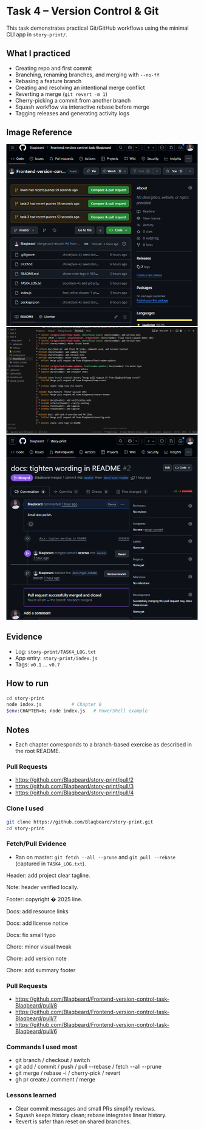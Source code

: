 # Task 4 – Version Control & Git

This task demonstrates practical Git/GitHub workflows using the minimal CLI app in `story-print/`.

## What I practiced

- Creating repo and first commit
- Branching, renaming branches, and merging with `--no-ff`
- Rebasing a feature branch
- Creating and resolving an intentional merge conflict
- Reverting a merge (`git revert -m 1`)
- Cherry-picking a commit from another branch
- Squash workflow via interactive rebase before merge
- Tagging releases and generating activity logs

## Image Reference

![Repo overview](/images/repo-overview.png)
![Git history](/images/git-history.png)
[![Merged PR](/images/merged-pr.png)](https://github.com/Blaqbeard/story-print/pull/2)

## Evidence

- Log: `story-print/TASK4_LOG.txt`
- App entry: `story-print/index.js`
- Tags: `v0.1` … `v0.7`

## How to run

```bash
cd story-print
node index.js           # Chapter 0
$env:CHAPTER=6; node index.js   # PowerShell example
```

## Notes

- Each chapter corresponds to a branch-based exercise as described in the root README.

### Pull Requests

- https://github.com/Blaqbeard/story-print/pull/2
- https://github.com/Blaqbeard/story-print/pull/3
- https://github.com/Blaqbeard/story-print/pull/4

### Clone I used

```bash
git clone https://github.com/Blaqbeard/story-print.git
cd story-print
```

### Fetch/Pull Evidence

- Ran on master: `git fetch --all --prune` and `git pull --rebase` (captured in `TASK4_LOG.txt`).

Header: add project clear tagline.

Note: header verified locally.

Footer: copyright � 2025 line.

Docs: add resource links

Docs: add license notice

Docs: fix small typo

Chore: minor visual tweak

Chore: add version note

Chore: add summary footer

### Pull Requests

- https://github.com/Blaqbeard/Frontend-version-control-task-Blaqbeard/pull/8
- https://github.com/Blaqbeard/Frontend-version-control-task-Blaqbeard/pull/7
- https://github.com/Blaqbeard/Frontend-version-control-task-Blaqbeard/pull/6

### Commands I used most

- git branch / checkout / switch
- git add / commit / push / pull --rebase / fetch --all --prune
- git merge / rebase -i / cherry-pick / revert
- gh pr create / comment / merge

### Lessons learned

- Clear commit messages and small PRs simplify reviews.
- Squash keeps history clean; rebase integrates linear history.
- Revert is safer than reset on shared branches.
